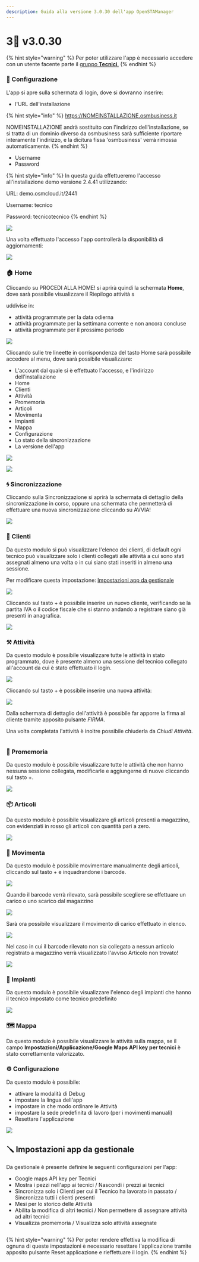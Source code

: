 ```yaml
---
description: Guida alla versione 3.0.30 dell'app OpenSTAManager
---
```


# 3⃣ v3.0.30

{% hint style="warning" %}
Per poter utilizzare l'app è necessario accedere con un utente facente parte il [gruppo **Tecnici**.](../modules/strumenti/utentiepermessi.md)
{% endhint %}

### 🔧 Configurazione

L'app si apre sulla schermata di login, dove si dovranno inserire:

* l'URL dell'installazione

{% hint style="info" %}
https://NOMEINSTALLAZIONE.osmbusiness.it

NOMEINSTALLAZIONE andrà sostituito con l'indirizzo dell'installazione, se si tratta di un dominio diverso da osmbusiness sarà sufficiente riportare interamente l'indirizzo, e la dicitura fissa 'osmbusiness' verrà rimossa automaticamente.
{% endhint %}

* Username
* Password

{% hint style="info" %}
In questa guida effettueremo l'accesso all'installazione demo versione 2.4.41 utilizzando:

URL: demo.osmcloud.it/2441

Username: tecnico

Password: tecnicotecnico
{% endhint %}

![](<../../.gitbook/assets/immagine (664).png>)

Una volta effettuato l'accesso l'app controllerà la disponibilità di aggiornamenti:

![](../../.gitbook/assets/2.jpg)

### 🏠 Home

Cliccando su PROCEDI ALLA HOME! si aprirà quindi la schermata **Home**, dove sarà possibile visualizzare il Riepilogo attività s

uddivise in:

* attività programmate per la data odierna
* attività programmate per la settimana corrente e non ancora concluse
* attività programmate per il prossimo periodo

![](../../.gitbook/assets/3.jpg)

Cliccando sulle tre lineette in corrispondenza del tasto Home sarà possibile accedere al menu, dove sarà possibile visualizzare:

* L'account dal quale si è effettuato l'accesso, e l'indirizzo dell'installazione
* Home
* Clienti
* Attività
* Promemoria
* Articoli
* Movimenta
* Impianti
* Mappa
* Configurazione
* Lo stato della sincronizzazione
* La versione dell'app

![](<../../.gitbook/assets/immagine (427).png>)

![](../../.gitbook/assets/4.jpg)

### 🌀 Sincronizzazione

Cliccando sulla Sincronizzazione si aprirà la schermata di dettaglio della sincronizzazione in corso, oppure una schermata che permetterà di effettuare una nuova sincronizzazione cliccando su AVVIA!

![](../../.gitbook/assets/5.jpg)

### 👥 Clienti

Da questo modulo si può visualizzare l'elenco dei clienti, di default ogni tecnico può visualizzare solo i clienti collegati alle attività a cui sono stati assegnati almeno una volta o in cui siano stati inseriti in almeno una sessione.

Per modificare questa impostazione: [Impostazioni app da gestionale](https://docs.openstamanager.com/v/2.4.42/openstamanager/app-tecnici/v3.0.30#impostazioni-app-da-gestionale)

&#x20;![](../../.gitbook/assets/6.jpg)

Cliccando sul tasto + è possibile inserire un nuovo cliente, verificando se la partita IVA o il codice fiscale che si stanno andando a registrare siano già presenti in anagrafica.

![](../../.gitbook/assets/7.jpg)

### ⚒️ Attività

Da questo modulo è possibile visualizzare tutte le attività in stato programmato, dove è presente almeno una sessione del tecnico collegato all'account da cui è stato effettuato il login.

![](../../.gitbook/assets/8.jpg)

Cliccando sul tasto + è possibile inserire una nuova attività:

&#x20;![](../../.gitbook/assets/9.jpg)

Dalla schermata di dettaglio dell'attività è possibile far apporre la firma al cliente tramite apposito pulsante _FIRMA_.

Una volta completata l'attività è inoltre possibile chiuderla da _Chiudi Attività_.

<img src="../../.gitbook/assets/16.jpg" alt="" data-size="original">

### 🔔 Promemoria

Da questo modulo è possibile visualizzare tutte le attività che non hanno nessuna sessione collegata, modificarle e aggiungerne di nuove cliccando sul tasto +.

![](../../.gitbook/assets/10.jpg)

### 📦 Articoli

Da questo modulo è possibile visualizzare gli articoli presenti a magazzino, con evidenziati in rosso gli articoli con quantità pari a zero.

![](../../.gitbook/assets/11.jpg)

### 🚆 Movimenta

Da questo modulo è possibile movimentare manualmente degli articoli, cliccando sul tasto + e inquadrandone i barcode.

![](../../.gitbook/assets/12.jpg)

Quando il barcode verrà rilevato, sarà possibile scegliere se effettuare un carico o uno scarico dal magazzino

![](../../.gitbook/assets/17.jpg)

Sarà ora possibile visualizzare il movimento di carico effettuato in elenco.

![](../../.gitbook/assets/18.jpg)

Nel caso in cui il barcode rilevato non sia collegato a nessun articolo registrato a magazzino verrà visualizzato l'avviso Articolo non trovato!

![](../../.gitbook/assets/13.jpg)

### 🏢 Impianti

Da questo modulo è possibile visualizzare l'elenco degli impianti che hanno il tecnico impostato come tecnico predefinito

![](../../.gitbook/assets/14.jpg)

### 🗺️ Mappa

Da questo modulo è possibile visualizzare le attività sulla mappa, se il campo **Impostazioni/Applicazione/Google Maps API key per tecnici** è stato correttamente valorizzato.

### ⚙️ Configurazione

Da questo modulo è possibile:

* attivare la modalità di Debug
* impostare la lingua dell'app
* impostare in che modo ordinare le Attività
* impostare la sede predefinita di lavoro (per i movimenti manuali)
* Resettare l'applicazione

![](../../.gitbook/assets/15.jpg)

## 🪛 Impostazioni app da gestionale

Da gestionale è presente definire le seguenti configurazioni per l'app:

* Google maps API key per Tecnici
* Mostra i pezzi nell'app ai tecnici / Nascondi i prezzi ai tecnici
* Sincronizza solo i Clienti per cui il Tecnico ha lavorato in passato / Sincronizza tutti i clienti presenti
* Mesi per lo storico delle Attività
* Abilita la modifica di altri tecnici / Non permettere di assegnare attività ad altri tecnici
* Visualizza promemoria / Visualizza solo attività assegnate

<figure><img src="../../.gitbook/assets/immagine (548).png" alt=""><figcaption></figcaption></figure>

{% hint style="warning" %}
Per poter rendere effettiva la modifica di ognuna di queste impostazioni è necessario resettare l'applicazione tramite apposito pulsante Reset applicazione e rieffettuare il login.
{% endhint %}
